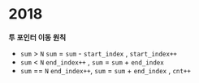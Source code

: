 # 2018
**투 포인터 이동 원칙**
- `sum` > `N` 
    `sum` = `sum` - `start_index` , `start_index++`
- `sum` < `N`
    `end_index++` , `sum` = `sum` + `end_index` 
- `sum` == `N`
    `end_index++`, `sum` = `sum` + `end_index` , `cnt++`
